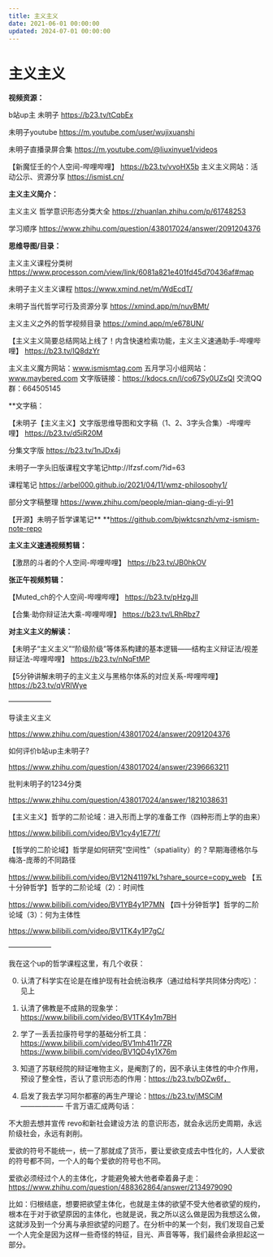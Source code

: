 ```yaml
---
title: 主义主义
date: 2021-06-01 00:00:00
updated: 2024-07-01 00:00:00
---
```


# 主义主义

**视频资源：**

b站up主 未明子 https://b23.tv/tCqbEx

未明子youtube https://m.youtube.com/user/wujixuanshi

未明子直播录屏合集 https://m.youtube.com/@liuxinyue1/videos

【新魔怔壬的个人空间-哔哩哔哩】 https://b23.tv/vvoHX5b
主义主义网站：活动公示、资源分享 https://ismist.cn/

**主义主义简介：**

主义主义 哲学意识形态分类大全 https://zhuanlan.zhihu.com/p/61748253

学习顺序 https://www.zhihu.com/question/438017024/answer/2091204376

**思维导图/目录：**

主义主义课程分类树 https://www.processon.com/view/link/6081a821e401fd45d70436af#map

未明子主义主义课程 https://www.xmind.net/m/WdEcdT/

未明子当代哲学可行及资源分享 https://xmind.app/m/nuvBMt/

主义主义之外的哲学视频目录 https://xmind.app/m/e678UN/

【主义主义简要总结网站上线了！内含快速检索功能，主义主义速通助手-哔哩哔哩】 https://b23.tv/IQ8dzYr

主义主义魔方网站：www.ismismtag.com
五月学习小组网站：www.maybered.com
文字版链接：https://kdocs.cn/l/co67Sy0UZsQI
交流QQ群：664505145

**文字稿：

【未明子【主义主义】文字版思维导图和文字稿（1、2、3字头合集）-哔哩哔哩】 https://b23.tv/d5iR20M

分集文字版 https://b23.tv/1nJDx4j

未明子一字头旧版课程文字笔记http://lfzsf.com/?id=63

课程笔记 https://arbel000.github.io/2021/04/11/wmz-philosophy1/

部分文字稿整理 https://www.zhihu.com/people/mian-qiang-di-yi-91

【开源】未明子哲学课笔记** **https://github.com/bjwktcsnzh/vmz-ismism-note-repo

**主义主义速通视频剪辑：**

【激昂的斗者的个人空间-哔哩哔哩】 https://b23.tv/JB0hkOV

**张正午视频剪辑：**

【Muted_ch的个人空间-哔哩哔哩】 https://b23.tv/pHzgJlI

【合集·助你辩证法大乘-哔哩哔哩】 https://b23.tv/LRhRbz7

**对主义主义的解读：**

【未明子“主义主义”“阶级阶级”等体系构建的基本逻辑——结构主义辩证法/视差辩证法-哔哩哔哩】 https://b23.tv/nNqFtMP

【5分钟讲解未明子的主义主义与黑格尔体系的对应关系-哔哩哔哩】 https://b23.tv/qVRIWye

——————

导读主义主义

https://www.zhihu.com/question/438017024/answer/2091204376

如何评价b站up主未明子?

https://www.zhihu.com/question/438017024/answer/2396663211

批判未明子的1234分类

https://www.zhihu.com/question/438017024/answer/1821038631

【主义主义】哲学的二阶论域：进入形而上学的准备工作（四种形而上学的由来）

https://www.bilibili.com/video/BV1cy4y1E77f/

【哲学的二阶论域】哲学是如何研究“空间性”（spatiality）的？早期海德格尔与梅洛-庞蒂的不同路径

https://www.bilibili.com/video/BV12N41197kL?share_source=copy_web
【五十分钟哲学】哲学的二阶论域（2）：时间性

https://www.bilibili.com/video/BV1YB4y1P7MN
【四十分钟哲学】哲学的二阶论域（3）：何为主体性

https://www.bilibili.com/video/BV1TK4y1P7gC/

——————

我在这个up的哲学课程这里，有几个收获：

0. 认清了科学实在论是在维护现有社会统治秩序（通过给科学共同体分肉吃）：见上

1. 认清了佛教是不成熟的现象学：https://www.bilibili.com/video/BV1TK4y1m7BH
2. 学了一丢丢拉康符号学的基础分析工具：https://www.bilibili.com/video/BV1mh411r7ZR https://www.bilibili.com/video/BV1QD4y1X76m
3. 知道了苏联经院的辩证唯物主义，是阉割了的，因不承认主体性的中介作用，预设了整全性，否认了意识形态的作用：https://b23.tv/bOZw6f，

4. 启发了我去学习阿尔都塞的再生产理论：https://b23.tv/jMSCiM
——————
千言万语汇成两句话：

不大胆去想并宣传 revo和新社会建设方法 的意识形态，就会永远历史周期，永远阶级社会，永远有剥削。

爱欲的符号不能统一，统一了那就成了货币，要让爱欲变成去中性化的，人人爱欲的符号都不同，一个人的每个爱欲的符号也不同。

爱欲必须经过个人的主体化，才能避免被大他者牵着鼻子走：https://www.zhihu.com/question/488362864/answer/2134979090

比如：归根结底，想要把欲望主体化，也就是主体的欲望不受大他者欲望的规约，根本在于对于欲望原因的主体化，也就是说，我之所以这么做是因为我想这么做，这就涉及到一个分离与承担欲望的问题了。在分析中的某一个刻，我们发现自己爱一个人完全是因为这样一些奇怪的特征，目光、声音等等，我们最终会承担起这一部分。

